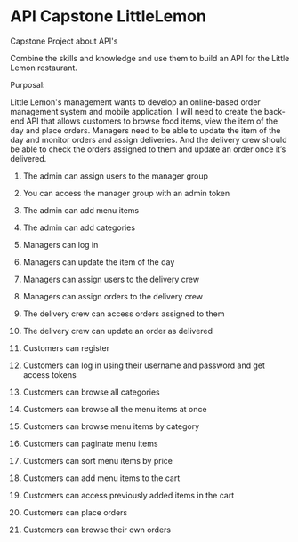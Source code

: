 # API Capstone LittleLemon
Capstone Project about API's

Combine the skills and knowledge and use them to build an API for the Little Lemon restaurant. 

Purposal:

Little Lemon's management wants to develop an online-based order management system and mobile application. 
I will need to create the back-end API that allows customers to browse food items, view the item of the day and place orders. 
Managers need to be able to update the item of the day and monitor orders and assign deliveries. 
And the delivery crew should be able to check the orders assigned to them and update an order once it’s delivered.

1.	The admin can assign users to the manager group

2.	You can access the manager group with an admin token

3.	The admin can add menu items 

4.	The admin can add categories

5.	Managers can log in 

6.	Managers can update the item of the day

7.	Managers can assign users to the delivery crew

8.	Managers can assign orders to the delivery crew

9.	The delivery crew can access orders assigned to them

10.	The delivery crew can update an order as delivered

11.	Customers can register

12.	Customers can log in using their username and password and get access tokens

13.	Customers can browse all categories 

14.	Customers can browse all the menu items at once

15.	Customers can browse menu items by category

16.	Customers can paginate menu items

17.	Customers can sort menu items by price

18.	Customers can add menu items to the cart

19.	Customers can access previously added items in the cart

20.	Customers can place orders

21.	Customers can browse their own orders

